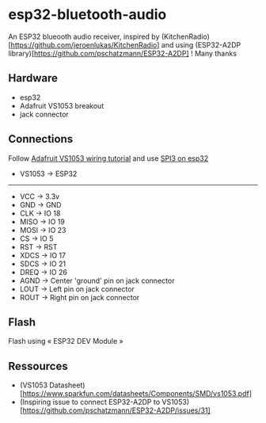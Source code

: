 # esp32-bluetooth-audio

An ESP32 blueooth audio receiver, inspired by (KitchenRadio)[https://github.com/jeroenlukas/KitchenRadio] and using (ESP32-A2DP library)[https://github.com/pschatzmann/ESP32-A2DP] ! Many thanks


## Hardware

 - esp32
 - Adafruit VS1053 breakout
 - jack connector


## Connections

Follow [Adafruit VS1053 wiring tutorial](https://learn.adafruit.com/adafruit-vs1053-mp3-aac-ogg-midi-wav-play-and-record-codec-tutorial/simple-audio-player-wiring) and use [SPI3 on esp32](https://techoverflow.net/2021/07/26/what-is-the-spi-pinout-of-the-esp32-esp-wroom-32/)


- VS1053 -> ESP32
---
- VCC  -> 3.3v
- GND  -> GND
- CLK  -> IO 18
- MISO -> IO 19 
- MOSI -> IO 23
- CS   -> IO  5
- RST  -> RST
- XDCS -> IO 17 
- SDCS -> IO 21
- DREQ -> IO 26
- AGND -> Center 'ground' pin on jack connector
- LOUT -> Left pin on jack connector
- ROUT -> Right pin on jack connector


## Flash

Flash using « ESP32 DEV Module »


## Ressources

- (VS1053 Datasheet)[https://www.sparkfun.com/datasheets/Components/SMD/vs1053.pdf]
- (Inspiring issue to connect ESP32-A2DP to VS1053)[https://github.com/pschatzmann/ESP32-A2DP/issues/31]